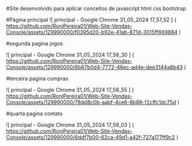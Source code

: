 #Site desenvolvido para aplicar conceitos de javascript html css bootstrap

#Página principal
![ principal - Google Chrome 31_05_2024 17_57_52 ] ( https://github.com/RoniPereira01/Web-Site-Vendas-Console/assets/129990000/f0395d20-b92e-41ab-871d-3015ff669884 )


#segunda pagina jogos

![ principal - Google Chrome 31_05_2024 17_58_30 ] ( https://github.com/RoniPereira01/Web-Site-Vendas-Console/assets/129990000/6b87b0d4-7772-46ec-ad4e-dee3144a8b43 )

#terceira pagina compras

![ principal - Google Chrome 31_05_2024 17_58_55 ] ( https://github.com/RoniPereira01/Web-Site-Vendas-Console/assets/129990000/78dd8c0b-aabf-4ce6-8b88-f2cffc1dc75d )

#quarta pagina contato

![ principal - Google Chrome 31_05_2024 17_59_03 ] ( https://github.com/RoniPereira01/Web-Site-Vendas-Console/assets/129990000/6ddf7b00-62ca-49d1-a42f-727a177ff9c2 )

